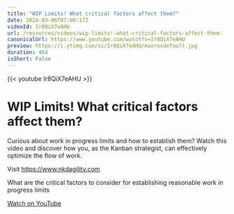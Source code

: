 ```yaml
---
title: "WIP Limits! What critical factors affect them?"
date: 2024-03-06T07:00:17Z
videoId: Ir8QiX7eAHU
url: /resources/videos/wip-limits!-what-critical-factors-affect-them-
canonicalUrl: https://www.youtube.com/watch?v=Ir8QiX7eAHU
preview: https://i.ytimg.com/vi/Ir8QiX7eAHU/maxresdefault.jpg
duration: 464
isShort: False
---
```


{{< youtube Ir8QiX7eAHU >}}

# WIP Limits! What critical factors affect them?

Curious about work in progress limits and how to establish them? Watch this video and discover how you, as the Kanban strategist, can effectively optimize the flow of work.

Visit https://www.nkdagility.com

What are the critical factors to consider for establishing reasonable work in progress limits

[Watch on YouTube](https://www.youtube.com/watch?v=Ir8QiX7eAHU)
